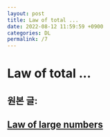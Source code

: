 ```yaml
---
layout: post
title: Law of total ...
date: 2022-08-12 11:59:59 +0900
categories: DL
permalink: /7
---
```


# Law of total ...

## 원본 글:
## [Law of large numbers](https://en.wikipedia.org/wiki/Law_of_large_numbers)
